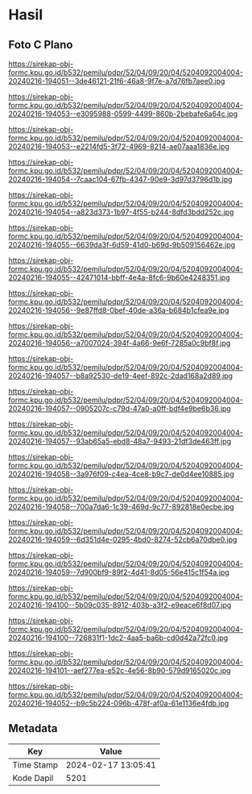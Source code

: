 # Hasil

## Foto C Plano

https://sirekap-obj-formc.kpu.go.id/b532/pemilu/pdpr/52/04/09/20/04/5204092004004-20240216-194051--3de46121-21f6-46a8-9f7e-a7d76fb7aee0.jpg

https://sirekap-obj-formc.kpu.go.id/b532/pemilu/pdpr/52/04/09/20/04/5204092004004-20240216-194053--e3095988-0599-4499-860b-2bebafe6a64c.jpg

https://sirekap-obj-formc.kpu.go.id/b532/pemilu/pdpr/52/04/09/20/04/5204092004004-20240216-194053--e2214fd5-3f72-4969-8214-ae07aaa1836e.jpg

https://sirekap-obj-formc.kpu.go.id/b532/pemilu/pdpr/52/04/09/20/04/5204092004004-20240216-194054--7caac104-67fb-4347-90e9-3d97d3796d1b.jpg

https://sirekap-obj-formc.kpu.go.id/b532/pemilu/pdpr/52/04/09/20/04/5204092004004-20240216-194054--a823d373-1b97-4f55-b244-8dfd3bdd252c.jpg

https://sirekap-obj-formc.kpu.go.id/b532/pemilu/pdpr/52/04/09/20/04/5204092004004-20240216-194055--6639da3f-6d59-41d0-b69d-9b509156462e.jpg

https://sirekap-obj-formc.kpu.go.id/b532/pemilu/pdpr/52/04/09/20/04/5204092004004-20240216-194055--42471014-bbff-4e4a-8fc6-9b60e4248351.jpg

https://sirekap-obj-formc.kpu.go.id/b532/pemilu/pdpr/52/04/09/20/04/5204092004004-20240216-194056--9e87ffd8-0bef-40de-a36a-b684b1cfea9e.jpg

https://sirekap-obj-formc.kpu.go.id/b532/pemilu/pdpr/52/04/09/20/04/5204092004004-20240216-194056--a7007024-394f-4a66-9e6f-7285a0c9bf8f.jpg

https://sirekap-obj-formc.kpu.go.id/b532/pemilu/pdpr/52/04/09/20/04/5204092004004-20240216-194057--b8a92530-de19-4eef-892c-2dad168a2d89.jpg

https://sirekap-obj-formc.kpu.go.id/b532/pemilu/pdpr/52/04/09/20/04/5204092004004-20240216-194057--0905207c-c79d-47a0-a0ff-bdf4e9be6b36.jpg

https://sirekap-obj-formc.kpu.go.id/b532/pemilu/pdpr/52/04/09/20/04/5204092004004-20240216-194057--93ab65a5-ebd8-48a7-9493-21df3de463ff.jpg

https://sirekap-obj-formc.kpu.go.id/b532/pemilu/pdpr/52/04/09/20/04/5204092004004-20240216-194058--3a976f09-c4ea-4ce8-b9c7-de0d4ee10885.jpg

https://sirekap-obj-formc.kpu.go.id/b532/pemilu/pdpr/52/04/09/20/04/5204092004004-20240216-194058--700a7da6-1c39-469d-9c77-892818e0ecbe.jpg

https://sirekap-obj-formc.kpu.go.id/b532/pemilu/pdpr/52/04/09/20/04/5204092004004-20240216-194059--6d351d4e-0295-4bd0-8274-52cb6a70dbe0.jpg

https://sirekap-obj-formc.kpu.go.id/b532/pemilu/pdpr/52/04/09/20/04/5204092004004-20240216-194059--7d900bf9-89f2-4d41-8d05-56e415c1f54a.jpg

https://sirekap-obj-formc.kpu.go.id/b532/pemilu/pdpr/52/04/09/20/04/5204092004004-20240216-194100--5b09c035-8912-403b-a3f2-e9eace6f8d07.jpg

https://sirekap-obj-formc.kpu.go.id/b532/pemilu/pdpr/52/04/09/20/04/5204092004004-20240216-194100--726831f1-1dc2-4aa5-ba6b-cd0d42a72fc0.jpg

https://sirekap-obj-formc.kpu.go.id/b532/pemilu/pdpr/52/04/09/20/04/5204092004004-20240216-194101--aef277ea-e52c-4e56-8b90-579d9165020c.jpg

https://sirekap-obj-formc.kpu.go.id/b532/pemilu/pdpr/52/04/09/20/04/5204092004004-20240216-194052--b9c5b224-096b-478f-af0a-61e1136e4fdb.jpg


## Metadata

| Key        | Value               |
| ---------- | ------------------- |
| Time Stamp | 2024-02-17 13:05:41 |
| Kode Dapil | 5201                |



